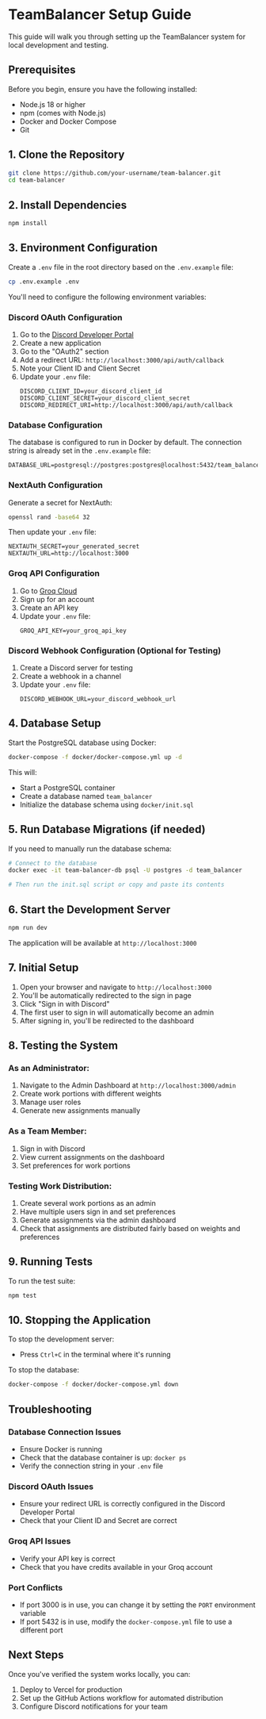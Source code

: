 # TeamBalancer Setup Guide

This guide will walk you through setting up the TeamBalancer system for local development and testing.

## Prerequisites

Before you begin, ensure you have the following installed:
- Node.js 18 or higher
- npm (comes with Node.js)
- Docker and Docker Compose
- Git

## 1. Clone the Repository

```bash
git clone https://github.com/your-username/team-balancer.git
cd team-balancer
```

## 2. Install Dependencies

```bash
npm install
```

## 3. Environment Configuration

Create a `.env` file in the root directory based on the `.env.example` file:

```bash
cp .env.example .env
```

You'll need to configure the following environment variables:

### Discord OAuth Configuration
1. Go to the [Discord Developer Portal](https://discord.com/developers/applications)
2. Create a new application
3. Go to the "OAuth2" section
4. Add a redirect URL: `http://localhost:3000/api/auth/callback`
5. Note your Client ID and Client Secret
6. Update your `.env` file:
   ```
   DISCORD_CLIENT_ID=your_discord_client_id
   DISCORD_CLIENT_SECRET=your_discord_client_secret
   DISCORD_REDIRECT_URI=http://localhost:3000/api/auth/callback
   ```

### Database Configuration
The database is configured to run in Docker by default. The connection string is already set in the `.env.example` file:
```
DATABASE_URL=postgresql://postgres:postgres@localhost:5432/team_balancer
```

### NextAuth Configuration
Generate a secret for NextAuth:
```bash
openssl rand -base64 32
```
Then update your `.env` file:
```
NEXTAUTH_SECRET=your_generated_secret
NEXTAUTH_URL=http://localhost:3000
```

### Groq API Configuration
1. Go to [Groq Cloud](https://console.groq.com/)
2. Sign up for an account
3. Create an API key
4. Update your `.env` file:
   ```
   GROQ_API_KEY=your_groq_api_key
   ```

### Discord Webhook Configuration (Optional for Testing)
1. Create a Discord server for testing
2. Create a webhook in a channel
3. Update your `.env` file:
   ```
   DISCORD_WEBHOOK_URL=your_discord_webhook_url
   ```

## 4. Database Setup

Start the PostgreSQL database using Docker:

```bash
docker-compose -f docker/docker-compose.yml up -d
```

This will:
- Start a PostgreSQL container
- Create a database named `team_balancer`
- Initialize the database schema using `docker/init.sql`

## 5. Run Database Migrations (if needed)

If you need to manually run the database schema:

```bash
# Connect to the database
docker exec -it team-balancer-db psql -U postgres -d team_balancer

# Then run the init.sql script or copy and paste its contents
```

## 6. Start the Development Server

```bash
npm run dev
```

The application will be available at `http://localhost:3000`

## 7. Initial Setup

1. Open your browser and navigate to `http://localhost:3000`
2. You'll be automatically redirected to the sign in page
3. Click "Sign in with Discord"
4. The first user to sign in will automatically become an admin
5. After signing in, you'll be redirected to the dashboard

## 8. Testing the System

### As an Administrator:
1. Navigate to the Admin Dashboard at `http://localhost:3000/admin`
2. Create work portions with different weights
3. Manage user roles
4. Generate new assignments manually

### As a Team Member:
1. Sign in with Discord
2. View current assignments on the dashboard
3. Set preferences for work portions

### Testing Work Distribution:
1. Create several work portions as an admin
2. Have multiple users sign in and set preferences
3. Generate assignments via the admin dashboard
4. Check that assignments are distributed fairly based on weights and preferences

## 9. Running Tests

To run the test suite:

```bash
npm test
```

## 10. Stopping the Application

To stop the development server:
- Press `Ctrl+C` in the terminal where it's running

To stop the database:
```bash
docker-compose -f docker/docker-compose.yml down
```

## Troubleshooting

### Database Connection Issues
- Ensure Docker is running
- Check that the database container is up: `docker ps`
- Verify the connection string in your `.env` file

### Discord OAuth Issues
- Ensure your redirect URL is correctly configured in the Discord Developer Portal
- Check that your Client ID and Secret are correct

### Groq API Issues
- Verify your API key is correct
- Check that you have credits available in your Groq account

### Port Conflicts
- If port 3000 is in use, you can change it by setting the `PORT` environment variable
- If port 5432 is in use, modify the `docker-compose.yml` file to use a different port

## Next Steps

Once you've verified the system works locally, you can:
1. Deploy to Vercel for production
2. Set up the GitHub Actions workflow for automated distribution
3. Configure Discord notifications for your team